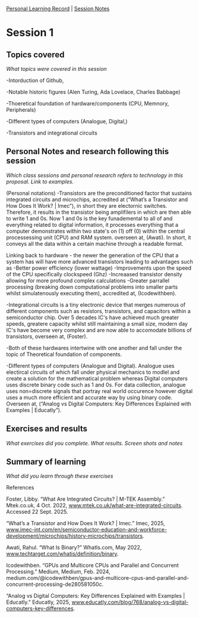 [Personal Learning Record](../../personal_learning_record/personal_learning_record.md) | [Session Notes](../sessions/README.md) 

# Session 1

## Topics covered
*What topics were covered in this session*

 -Intorduction of Github,  
 
 -Notable historic figures (Alen Turing, Ada Lovelace, Charles Babbage)

 -Thoeretical foundation of hardware/components (CPU, Memnory, Peripherals)

 -Different types of computers (Analogue, Digital,)
 
 -Transistors and integrational circuits



## Personal Notes and research following this session
*Which class sessions and personal research refers to technology in this proposal. Link to examples.*

(Personal notations)
-Transistors are the preconditioned factor that sustains integrated circuits and microchips, accredited at (“What’s a Transistor and How Does It Work? | Imec”), 
in short they are electornic switches. Therefore, it results in the transistor being amplifilers in which are then able to write 1 and 0s. Now 1 and 0s is the key funademental to all of and everything related to digital information, it processes everything that a computer demonstrates within two state's on (1) off (0) within the central processessing unit (CPU) and RAM system. overseen at, (Awati). In short, it conveys all the data within a certain machine through a readable format. 

Linking back to hardware - the newer the generation of the CPU that a system has will have more advanced transistors leading to advantages such as 
-Better power efficiency (lower wattage)
-Improvements upon the speed of the CPU specifically clockspeed (Ghz)
-Increaased transistor density allowing for more profound complex calculations 
-Greater parrallel processing (breaking down computational problems into smaller parts whilst simulatenously executing them), accredited at, (Icodewithben).

-Integrational circuits is a tiny electronic device that merges numerous of different components such as resistors, transistors, and capacitors within a semiconductor chip. Over 5 decades IC's have achieved much greater speeds, greatere capacity whilst still maintaining a small size, modern day IC's have become very complex and are now able to accomodate billions of transistors, overseen at, (Foster).

-Both of these hardwares intertwine with one another and fall under the topic of Theoretical foundation of components.

-Different types of computers (Analogue and Digital). Analogue uses electircal circuits of which fall under physical mechanics to modlel and create a solution for the mathematical problem whereas Digital computers uses discrete binary code such as 1 and 0s. For data collection, analogue uses non=discrete signals that portray real world occurence however digital uses a much more efficient and accurate way by using binary code. Overseen at, (“Analog vs Digital Computers: Key Differences Explained with Examples | Educatly”).



## Exercises and results
*What exercises did you complete. What results. Screen shots and notes*




## Summary of learning
*What did you learn through these exercises*


References 

Foster, Libby. “What Are Integrated Circuits? | M-TEK Assembly.” Mtek.co.uk, 4 Oct. 2022, www.mtek.co.uk/what-are-integrated-circuits. Accessed 22 Sept. 2025.

“What’s a Transistor and How Does It Work? | Imec.” Imec, 2025, www.imec-int.com/en/semiconductor-education-and-workforce-development/microchips/history-microchips/transistors.

Awati, Rahul. “What Is Binary?” WhatIs.com, May 2022, www.techtarget.com/whatis/definition/binary.

Icodewithben. “GPUs and Multicore CPUs and Parallel and Concurrent Processing.” Medium, Medium, Feb. 2024, medium.com/@icodewithben/gpus-and-multicore-cpus-and-parallel-and-concurrent-processing-de280581050c. 

“Analog vs Digital Computers: Key Differences Explained with Examples | Educatly.” Educatly, 2025, www.educatly.com/blog/768/analog-vs-digital-computers-key-differences. 
